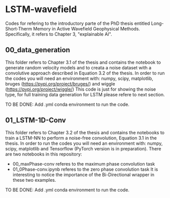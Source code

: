 # LSTM-wavefield
Codes for refering to the introductory parte of the PhD thesis entitled Long-Short-Therm Memory in Active Wavefield Geophysical Methods.
Specifically, it refers to Chapter 3, "explainable AI". 

## 00_data_generation
This folder refers to Chapter 3.1 of the thesis and contains the notebook to generate random velocity models and to creata a noise dataset with a convolutive approach described in Equation 3.2 of the thesis. 
In order to run the codes you will need an environment with: numpy, scipy, matplotlib, bruges (https://pypi.org/project/bruges/) and wiggle (https://pypi.org/project/wiggle/)
This code is just for showing the noise type, for full training data generation for LSTM please refere to next section. 

TO BE DONE: Add .yml conda environment to run the code.

## 01_LSTM-1D-Conv
This folder refers to Chapter 3.2 of the thesis and contains the notebooks to train a LSTM-NN to perform a noise-free convolution, Equation 3.1 in the thesis. 
In order to run the codes you will need an environment with: numpy, scipy, matplotlib and Tensorflow (PyTorch version is in preparation). 
There are two notebooks in this repository:
  - 00_maxPhase-conv referes to the maximum phase convolution task
  - 01_0Phase-conv.ipynb referes to the zero phase convolution task
It is interesting to notice the importance of the Bi-Directional wrapper in these two examples.


TO BE DONE: Add .yml conda environment to run the code.
